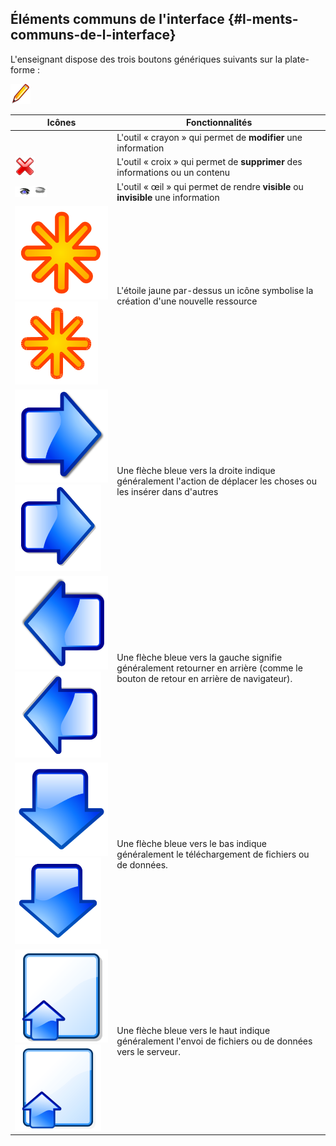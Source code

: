 ## Éléments communs de l&#039;interface {#l-ments-communs-de-l-interface}

L&#039;enseignant dispose des trois boutons génériques suivants sur la plate-forme :

![](../assets/graficos2.png)

| Icônes | Fonctionnalités |
| --- | --- |
|  | L&#039;outil « crayon » qui permet de **modifier** une information |
| ![](../assets/graficos1.png) | L&#039;outil « croix » qui permet de **supprimer** des informations ou un contenu |
| ![](../assets/images3.png)![](../assets/images4.png) | L&#039;outil « œil » qui permet de rendre **visible** ou **invisible** une information |
| ![](../assets/image5.svg)![](../assets/image5.png) | L&#039;étoile jaune par-dessus un icône symbolise la création d&#039;une nouvelle ressource |
| ![](../assets/image6.svg)![](../assets/image6.png) | Une flèche bleue vers la droite indique généralement l&#039;action de déplacer les choses ou les insérer dans d&#039;autres |
| ![](../assets/graphics347.svg)![](../assets/graphics347.png) | Une flèche bleue vers la gauche signifie généralement retourner en arrière (comme le bouton de retour en arrière de navigateur). |
| ![](../assets/image7.svg)![](../assets/image7.png) | Une flèche bleue vers le bas indique généralement le téléchargement de fichiers ou de données. |
| ![](../assets/image8.svg)![](../assets/image8.png) | Une flèche bleue vers le haut indique généralement l&#039;envoi de fichiers ou de données vers le serveur. |